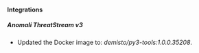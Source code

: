 #### Integrations
##### Anomali ThreatStream v3
- Updated the Docker image to: *demisto/py3-tools:1.0.0.35208*.
